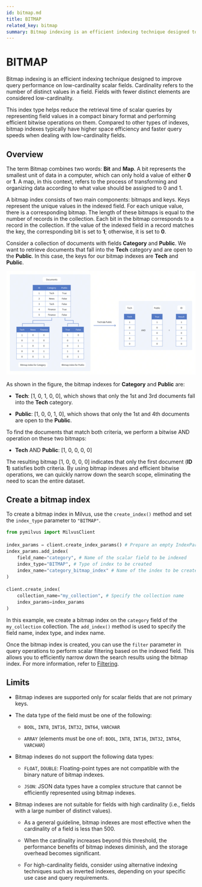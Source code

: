 ```yaml
---
id: bitmap.md
title: BITMAP​
related_key: bitmap
summary: Bitmap indexing is an efficient indexing technique designed to improve query performance on low-cardinality scalar fields.
---
```


# BITMAP​

Bitmap indexing is an efficient indexing technique designed to improve query performance on low-cardinality scalar fields. Cardinality refers to the number of distinct values in a field. Fields with fewer distinct elements are considered low-cardinality.​

This index type helps reduce the retrieval time of scalar queries by representing field values in a compact binary format and performing efficient bitwise operations on them. Compared to other types of indexes, bitmap indexes typically have higher space efficiency and faster query speeds when dealing with low-cardinality fields.​

## Overview

The term Bitmap combines two words: **Bit** and **Map**. A bit represents the smallest unit of data in a computer, which can only hold a value of either **0** or **1**. A map, in this context, refers to the process of transforming and organizing data according to what value should be assigned to 0 and 1.​

A bitmap index consists of two main components: bitmaps and keys. Keys represent the unique values in the indexed field. For each unique value, there is a corresponding bitmap. The length of these bitmaps is equal to the number of records in the collection. Each bit in the bitmap corresponds to a record in the collection. If the value of the indexed field in a record matches the key, the corresponding bit is set to **1**; otherwise, it is set to **0**.​

Consider a collection of documents with fields **Category** and **Public**. We want to retrieve documents that fall into the **Tech** category and are open to the **Public**. In this case, the keys for our bitmap indexes are **Tech** and **Public**.​

![Bitmap indexing](../../../assets/bitmap.png)

As shown in the figure, the bitmap indexes for **Category** and **Public** are:​

- **Tech**: [1, 0, 1, 0, 0], which shows that only the 1st and 3rd documents fall into the **Tech** category.​

- **Public**: [1, 0, 0, 1, 0], which shows that only the 1st and 4th documents are open to the **Public**.​

To find the documents that match both criteria, we perform a bitwise AND operation on these two bitmaps:​

- **Tech** AND **Public**: [1, 0, 0, 0, 0]​

The resulting bitmap [1, 0, 0, 0, 0] indicates that only the first document (**ID** **1**) satisfies both criteria. By using bitmap indexes and efficient bitwise operations, we can quickly narrow down the search scope, eliminating the need to scan the entire dataset.​

## Create a bitmap index

To create a bitmap index in Milvus, use the `create_index()` method and set the `index_type` parameter to `"BITMAP"`.​

```Python
from pymilvus import MilvusClient​
​
index_params = client.create_index_params() # Prepare an empty IndexParams object, without having to specify any index parameters​
index_params.add_index(​
    field_name="category", # Name of the scalar field to be indexed​
    index_type="BITMAP", # Type of index to be created​
    index_name="category_bitmap_index" # Name of the index to be created​
)​
​
client.create_index(​
    collection_name="my_collection", # Specify the collection name​
    index_params=index_params​
)​

```

In this example, we create a bitmap index on the `category` field of the `my_collection` collection. The `add_index()` method is used to specify the field name, index type, and index name.​

Once the bitmap index is created, you can use the `filter` parameter in query operations to perform scalar filtering based on the indexed field. This allows you to efficiently narrow down the search results using the bitmap index. For more information, refer to <ins>Filtering</ins>.​

## Limits

- Bitmap indexes are supported only for scalar fields that are not primary keys.​

- The data type of the field must be one of the following:​

    - `BOOL`, `INT8`, `INT16`, `INT32`, `INT64`, `VARCHAR`​

    - `ARRAY` (elements must be one of: `BOOL`, `INT8`, `INT16`, `INT32`, `INT64`, `VARCHAR`)​

- Bitmap indexes do not support the following data types:​

    - `FLOAT`, `DOUBLE`: Floating-point types are not compatible with the binary nature of bitmap indexes.​

    - `JSON`: JSON data types have a complex structure that cannot be efficiently represented using bitmap indexes.​

- Bitmap indexes are not suitable for fields with high cardinality (i.e., fields with a large number of distinct values).​

    - As a general guideline, bitmap indexes are most effective when the cardinality of a field is less than 500.​

    - When the cardinality increases beyond this threshold, the performance benefits of bitmap indexes diminish, and the storage overhead becomes significant.​

    - For high-cardinality fields, consider using alternative indexing techniques such as inverted indexes, depending on your specific use case and query requirements.​